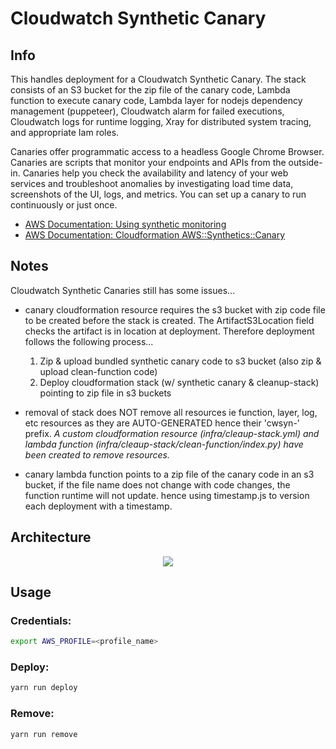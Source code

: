 # Cloudwatch Synthetic Canary

## Info 

This handles deployment for a Cloudwatch Synthetic Canary. The stack consists of an S3 bucket for the zip file of the canary code, Lambda function to execute canary code, Lambda layer for nodejs dependency management (puppeteer), Cloudwatch alarm for failed executions, Cloudwatch logs for runtime logging, Xray for distributed system tracing, and appropriate Iam roles.

Canaries offer programmatic access to a headless Google Chrome Browser. Canaries are scripts that monitor your endpoints and APIs from the outside-in. Canaries help you check the availability and latency of your web services and troubleshoot anomalies by investigating load time data, screenshots of the UI, logs, and metrics. You can set up a canary to run continuously or just once.

- [AWS Documentation: Using synthetic monitoring](https://docs.aws.amazon.com/AmazonCloudWatch/latest/monitoring/CloudWatch_Synthetics_Canaries.html)
- [AWS Documentation: Cloudformation AWS::Synthetics::Canary](https://docs.aws.amazon.com/AWSCloudFormation/latest/UserGuide/aws-resource-synthetics-canary.html)


## Notes
Cloudwatch Synthetic Canaries still has some issues...

- canary cloudformation resource requires the s3 bucket with zip code file to be created before the stack is created. The ArtifactS3Location field checks the artifact is in location at deployment. Therefore deployment follows the following process...

    1. Zip & upload bundled synthetic canary code to s3 bucket (also zip & upload clean-function code)
    2. Deploy cloudformation stack (w/ synthetic canary & cleanup-stack) pointing to zip file in s3 buckets

- removal of stack does NOT remove all resources ie function, layer, log, etc resources as they are AUTO-GENERATED hence their 'cwsyn-' prefix. *A custom cloudformation resource (infra/cleaup-stack.yml) and lambda function (infra/cleaup-stack/clean-function/index.py) have been created to remove resources.*

- canary lambda function points to a zip file of the canary code in an s3 bucket, if the file name does not change with code changes, the function runtime will not update. hence using timestamp.js to version each deployment with a timestamp.


## Architecture

<p align="center">
  <img src="/architecture-diagram.drawio.svg" />
</p>


## Usage 

### Credentials:

```bash
export AWS_PROFILE=<profile_name>
```

### Deploy:

```bash
yarn run deploy
```

### Remove:

```bash
yarn run remove
```

